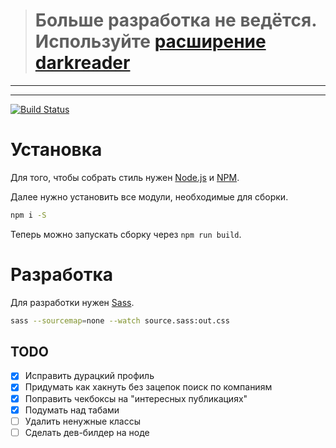 > # Больше разработка не ведётся. Используйте [расширение darkreader](https://github.com/darkreader/darkreader)

---
---

[![Build Status](https://travis-ci.org/BANOnotIT/HabrDarkSide.svg?branch=master)](https://travis-ci.org/BANOnotIT/HabrDarkSide)

# Установка
Для того, чтобы собрать стиль нужен [Node.js][node] и [NPM][npm].

Далее нужно установить все модули, необходимые для сборки.
```bash
npm i -S
```
Теперь можно запускать сборку через `npm run build`.

# Разработка
Для разработки нужен [Sass][sass].

```bash
sass --sourcemap=none --watch source.sass:out.css
```
[npm]: https://www.npmjs.com/get-npm
[sass]: http://sass-lang.com/install
[node]: http://nodejs.org/

## TODO
- [x] Исправить дурацкий профиль
- [x] Придумать как хакнуть без зацепок поиск по компаниям
- [x] Поправить чекбоксы на "интересных публикациях"
- [x] Подумать над табами
- [ ] Удалить ненужные классы
- [ ] Сделать дев-билдер на ноде
